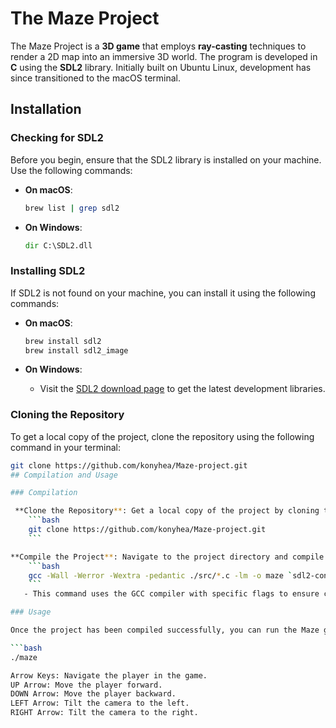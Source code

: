 # The Maze Project

The Maze Project is a **3D game** that employs **ray-casting** techniques to render a 2D map into an immersive 3D world. The program is developed in **C** using the **SDL2** library. Initially built on Ubuntu Linux, development has since transitioned to the macOS terminal.

## Installation

### Checking for SDL2

Before you begin, ensure that the SDL2 library is installed on your machine. Use the following commands:

- **On macOS**:
    ```bash
    brew list | grep sdl2
    ```

- **On Windows**:
    ```cmd
    dir C:\SDL2.dll
    ```

### Installing SDL2

If SDL2 is not found on your machine, you can install it using the following commands:

- **On macOS**:
    ```bash
    brew install sdl2
    brew install sdl2_image
    ```

- **On Windows**:
    - Visit the [SDL2 download page](https://www.libsdl.org/download-2.0.php) to get the latest development libraries.

### Cloning the Repository

To get a local copy of the project, clone the repository using the following command in your terminal:

```bash
git clone https://github.com/konyhea/Maze-project.git
## Compilation and Usage

### Compilation

 **Clone the Repository**: Get a local copy of the project by cloning the repository:
    ```bash
    git clone https://github.com/konyhea/Maze-project.git
    ```

**Compile the Project**: Navigate to the project directory and compile the source files with the following command:
    ```bash
    gcc -Wall -Werror -Wextra -pedantic ./src/*.c -lm -o maze `sdl2-config --cflags` `sdl2-config --libs`
    ```
   - This command uses the GCC compiler with specific flags to ensure code quality and compliance. It links the SDL2 libraries required for the project.

### Usage

Once the project has been compiled successfully, you can run the Maze game using the command below:

```bash
./maze

Arrow Keys: Navigate the player in the game.
UP Arrow: Move the player forward.
DOWN Arrow: Move the player backward.
LEFT Arrow: Tilt the camera to the left.
RIGHT Arrow: Tilt the camera to the right.
